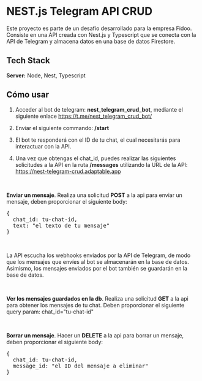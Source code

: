 # NEST.js Telegram API CRUD

Este proyecto es parte de un desafío desarrollado para la empresa Fidoo. Consiste en una API creada con Nest.js y Typescript que se conecta con la API de Telegram y almacena datos en una base de datos Firestore.

## Tech Stack

**Server:** Node, Nest, Typescript

## Cómo usar

1. Acceder al bot de telegram: **nest_telegram_crud_bot**, mediante el siguiente enlace https://t.me/nest_telegram_crud_bot/

2. Enviar el siguiente commando: **/start**

3. El bot te responderá con el ID de tu chat, el cual necesitarás para interactuar con la API.

4. Una vez que obtengas el chat_id, puedes realizar las siguientes solicitudes a la API en la ruta **/messages** utilizando la URL de la API: https://nest-telegram-crud.adaptable.app

<br>

**Enviar un mensaje**. Realiza una solicitud **POST** a la api para enviar un mensaje, deben proporcionar el siguiente body:

<pre>
{
  chat_id: tu-chat-id,
  text: "el texto de tu mensaje"
}
</pre>

<br>

La API escucha los webhooks enviados por la API de Telegram, de modo que los mensajes que envíes al bot se almacenarán en la base de datos. Asimismo, los mensajes enviados por el bot también se guardarán en la base de datos.

<br>

**Ver los mensajes guardados en la db**. Realiza una solicitud **GET** a la api para obtener los mensajes de tu chat. Deben proporcionar el siguiente query param: chat_id="tu-chat-id"

<br>

**Borrar un mensaje**. Hacer un **DELETE** a la api para borrar un mensaje, deben proporcionar el siguiente body:

<pre>
{
  chat_id: tu-chat-id,
  message_id: "el ID del mensaje a eliminar"
}
</pre>

